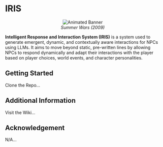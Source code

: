 # IRIS

<p align="center">
  <img src="https://i.imgur.com/Awqaduo.gif" alt="Animated Banner" /> <br>
  <em>Summer Wars (2009)</em>
</p>

**Intelligent Response and Interaction System (IRIS)** is a system used to generate emergent, dynamic, and contextually aware interactions for NPCs using LLMs. 
It aims to move beyond static, pre-written lines by allowing NPCs to respond dynamically and adapt their interactions with the player based on player choices, 
world events, and character personalities.

## Getting Started
Clone the Repo...

## Additional Information
Visit the Wiki...

## Acknowledgement
N/A...

